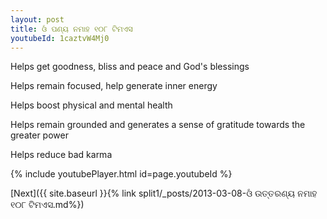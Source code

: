 ```yaml
---
layout: post
title: ଓଁ ପଣ୍ୟ ନମାହ ୧୦୮ ଟିମଏସ
youtubeId: 1caztvW4Mj0
---
```

 
 
Helps get goodness, bliss and peace and God's blessings
 
Helps remain focused, help generate inner energy 
 
Helps boost physical and mental health 
 
Helps remain grounded and generates a sense of gratitude towards the greater power 
 
Helps reduce bad karma
 
 
 
 


{% include youtubePlayer.html id=page.youtubeId %}
 
[Next]({{ site.baseurl }}{% link  split1/_posts/2013-03-08-ଓଁ ଉତ୍ତରଣ୍ୟ ନମାହ ୧୦୮ ଟିମଏସ.md%})
 
